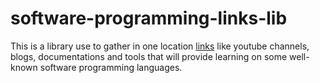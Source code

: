 # software-programming-links-lib
This is a library use to gather in one location [links](https://github.com/wanawok/software-dev-links-lib/blob/main/links.md) like youtube channels, blogs, documentations and tools that will provide learning on some well-known software programming languages.
